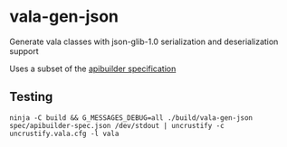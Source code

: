 # vala-gen-json

Generate vala classes with json-glib-1.0 serialization and deserialization support

Uses a subset of the [apibuilder specification](https://app.apibuilder.io/doc/apiJson)

## Testing

```
ninja -C build && G_MESSAGES_DEBUG=all ./build/vala-gen-json spec/apibuilder-spec.json /dev/stdout | uncrustify -c uncrustify.vala.cfg -l vala
```